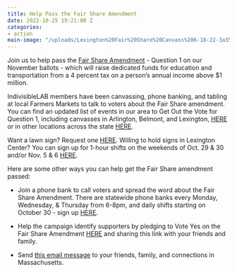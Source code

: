 ```yaml
---
title: Help Pass the Fair Share Amendment
date: 2022-10-25 19:21:00 Z
categories:
- action
main-image: "/uploads/Lexington%20Fair%20Share%20Canvass%206-18-22-3a3561.png"
---
```


Join us to help pass the [Fair Share Amendment](https://www.fairsharema.com/why-fair-share) - Question 1 on our November ballots - which will raise dedicated funds for education and transportation from a 4 percent tax on a person’s annual income above $1 million.

IndivisibleLAB members have been canvassing, phone banking, and tabling at local Farmers Markets to talk to voters about the Fair Share amendment. You can find an updated list of events in our area to Get Out the Vote for Question 1, including canvasses in Arlington, Belmont, and Lexington, [HERE](https://www.mobilize.us/indivisiblelab/?org_ids=32944) or in other locations across the state [HERE](https://www.mobilize.us/fairshareamendment2022/).

Want a lawn sign? Request one [HERE](https://docs.google.com/forms/d/e/1FAIpQLSeHRt3kOURgryOLKB2CRHRP6WlfoesH9h5YV2tVXlvMqa32RA/viewform).  Willing to hold signs in Lexington Center? You can sign up for 1-hour shifts on the weekends of Oct. 29 & 30 and/or Nov. 5 & 6 [HERE](https://docs.google.com/forms/d/e/1FAIpQLScm1z65Nobb_lopbI-w3nvUETdLnnx3hI7tfBPbztDVcmgX6g/viewform).  

Here are some other ways you can help get the Fair Share amendment passed:
* Join a phone bank to call voters and spread the word about the Fair Share Amendment. There are statewide phone banks every Monday, Wednesday, & Thursday from 6-8pm, and daily shifts starting on October 30 - sign up [HERE](https://www.mobilize.us/indivisiblelab/event/476323/).

* Help the campaign identify supporters by pledging to Vote Yes on the Fair Share Amendment [HERE](https://www.mobilize.us/indivisiblelab/event/469842/) and sharing this link with your friends and family.

* Send [this email message](https://docs.google.com/document/d/1uRmzkgMjTCZd_5FoivBH_FHGGwf9JTQ4/edit?usp=sharing&ouid=106112089057037951056&rtpof=true&sd=true) to your friends, family, and connections in Massachusetts.